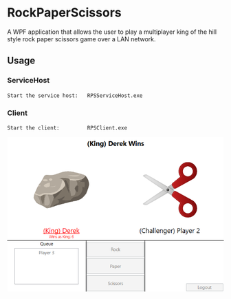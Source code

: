 # RockPaperScissors
A WPF application that allows the user to play a multiplayer king of the hill style rock paper scissors game over a LAN network.

## Usage

### ServiceHost
```
Start the service host:   RPSServiceHost.exe
```

### Client
```
Start the client:         RPSClient.exe
```

![screenshot](screenshot.png)
